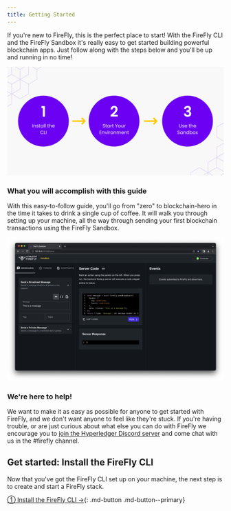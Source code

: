 ```yaml
---
title: Getting Started
---
```


If you're new to FireFly, this is the perfect place to start! With the FireFly CLI and the FireFly Sandbox it's really easy to get started building powerful blockchain apps. Just follow along with the steps below and you'll be up and running in no time!

<p style="position: relative;">
    <img src="../images/getting-started-overview.png" alt="Getting started"/>
    <a style="position: absolute; top: 20%; left: 5%; width: 24%; bottom: 20%; text-decoration: none; color: transparent; background: none;" href="./firefly_cli.html"></a>
    <a style="position: absolute; top: 20%; left: 37%; width: 24%; bottom: 20%; text-decoration: none; color: transparent; background: none;" href="./setup_env.html"></a>
    <a style="position: absolute; top: 20%; left: 71%; width: 24%; bottom: 20%; text-decoration: none; color: transparent; background: none;" href="./sandbox.html"></a>
</p>

### What you will accomplish with this guide

With this easy-to-follow guide, you'll go from "zero" to blockchain-hero in the time it takes to drink a single cup of coffee. It will walk you through setting up your machine, all the way through sending your first blockchain transactions using the FireFly Sandbox.

![FireFly Sandbox](../images/sandbox/sandbox_broadcast.png)

### We're here to help!

We want to make it as easy as possible for anyone to get started with FireFly, and we don't want anyone to feel like they're stuck. If you're having trouble, or are just curious about what else you can do with FireFly we encourage you to [join the Hyperledger Discord server](https://discord.gg/hyperledger) and come chat with us in the #firefly channel.

## Get started: Install the FireFly CLI

Now that you've got the FireFly CLI set up on your machine, the next step is to create and start a FireFly stack.

[① Install the FireFly CLI →](firefly_cli.md){: .md-button .md-button--primary}
